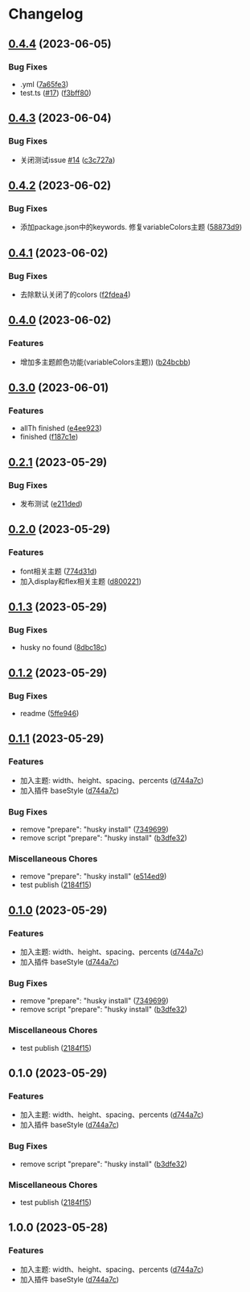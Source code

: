 # Changelog

## [0.4.4](https://github.com/missannil/miniprogram-tailwind-preset/compare/v0.4.3...v0.4.4) (2023-06-05)


### Bug Fixes

* .yml ([7a65fe3](https://github.com/missannil/miniprogram-tailwind-preset/commit/7a65fe332a86595a681a57ea97641006f1daba4c))
* test.ts ([#17](https://github.com/missannil/miniprogram-tailwind-preset/issues/17)) ([f3bff80](https://github.com/missannil/miniprogram-tailwind-preset/commit/f3bff80aa8aed1a7ff0dfebe8d93a52d24a9e9ce))

## [0.4.3](https://github.com/missannil/miniprogram-tailwind-preset/compare/v0.4.2...v0.4.3) (2023-06-04)


### Bug Fixes

* 关闭测试issue [#14](https://github.com/missannil/miniprogram-tailwind-preset/issues/14) ([c3c727a](https://github.com/missannil/miniprogram-tailwind-preset/commit/c3c727abf38f1e874818ee13c9dee07f26e7f0c2))

## [0.4.2](https://github.com/missannil/miniprogram-tailwind-preset/compare/v0.4.1...v0.4.2) (2023-06-02)


### Bug Fixes

* 添加package.json中的keywords. 修复variableColors主题 ([58873d9](https://github.com/missannil/miniprogram-tailwind-preset/commit/58873d9bf1c8c8e872acfed27b933b9177b68aa3))

## [0.4.1](https://github.com/missannil/miniprogram-tailwind-preset/compare/v0.4.0...v0.4.1) (2023-06-02)


### Bug Fixes

* 去除默认关闭了的colors ([f2fdea4](https://github.com/missannil/miniprogram-tailwind-preset/commit/f2fdea4d1206077855212d07ee9ebfc1539a11fa))

## [0.4.0](https://github.com/missannil/miniprogram-tailwind-preset/compare/v0.3.0...v0.4.0) (2023-06-02)


### Features

* 增加多主题颜色功能(variableColors主题)) ([b24bcbb](https://github.com/missannil/miniprogram-tailwind-preset/commit/b24bcbbdd366fd48e257161eb14dba82ad825944))

## [0.3.0](https://github.com/missannil/miniprogram-tailwind-preset/compare/v0.2.1...v0.3.0) (2023-06-01)


### Features

* allTh finished ([e4ee923](https://github.com/missannil/miniprogram-tailwind-preset/commit/e4ee923115189540b29044eadf987dd793158578))
* finished ([f187c1e](https://github.com/missannil/miniprogram-tailwind-preset/commit/f187c1e3212a23435bc7c663b68ac3068d272420))

## [0.2.1](https://github.com/missannil/miniprogram-tailwind-preset/compare/v0.2.0...v0.2.1) (2023-05-29)


### Bug Fixes

* 发布测试 ([e211ded](https://github.com/missannil/miniprogram-tailwind-preset/commit/e211dedc09cbd4e146c13b80fab292a4f597a060))

## [0.2.0](https://github.com/missannil/miniprogram-tailwind-preset/compare/v0.1.3...v0.2.0) (2023-05-29)


### Features

* font相关主题 ([774d31d](https://github.com/missannil/miniprogram-tailwind-preset/commit/774d31df1d5915b390f6f0a6a2917b7ab9474137))
* 加入display和flex相关主题 ([d800221](https://github.com/missannil/miniprogram-tailwind-preset/commit/d800221955170be8630755d8eeb6bff7ad65c742))

## [0.1.3](https://github.com/missannil/miniprogram-tailwind-preset/compare/v0.1.2...v0.1.3) (2023-05-29)


### Bug Fixes

* husky no found ([8dbc18c](https://github.com/missannil/miniprogram-tailwind-preset/commit/8dbc18c01546ca16e75b4fe432a585ce6fa50af0))

## [0.1.2](https://github.com/missannil/miniprogram-tailwind-preset/compare/v0.1.1...v0.1.2) (2023-05-29)


### Bug Fixes

* readme ([5ffe946](https://github.com/missannil/miniprogram-tailwind-preset/commit/5ffe946ddbfe956a00a40744787f55091fcfda08))

## [0.1.1](https://github.com/missannil/miniprogram-tailwind-preset/compare/v0.1.0...v0.1.1) (2023-05-29)


### Features

* 加入主题: width、height、spacing、percents ([d744a7c](https://github.com/missannil/miniprogram-tailwind-preset/commit/d744a7cb76f5737d6aefb9b72b664289204901e0))
* 加入插件 baseStyle ([d744a7c](https://github.com/missannil/miniprogram-tailwind-preset/commit/d744a7cb76f5737d6aefb9b72b664289204901e0))


### Bug Fixes

* remove "prepare": "husky install" ([7349699](https://github.com/missannil/miniprogram-tailwind-preset/commit/73496999352bbe09d363fe3aba8a2fbdd3f1e8f5))
* remove script "prepare": "husky install" ([b3dfe32](https://github.com/missannil/miniprogram-tailwind-preset/commit/b3dfe3268864b81ebccebf8a17031493788ffe6c))


### Miscellaneous Chores

* remove "prepare": "husky install" ([e514ed9](https://github.com/missannil/miniprogram-tailwind-preset/commit/e514ed9b862e254de2b3c7e3f147561742796b4e))
* test publish ([2184f15](https://github.com/missannil/miniprogram-tailwind-preset/commit/2184f15a096cc8601d60328a7d2e5d61b6a8dca2))

## [0.1.0](https://github.com/missannil/miniprogram-tailwind-preset/compare/v0.1.0...v0.1.0) (2023-05-29)


### Features

* 加入主题: width、height、spacing、percents ([d744a7c](https://github.com/missannil/miniprogram-tailwind-preset/commit/d744a7cb76f5737d6aefb9b72b664289204901e0))
* 加入插件 baseStyle ([d744a7c](https://github.com/missannil/miniprogram-tailwind-preset/commit/d744a7cb76f5737d6aefb9b72b664289204901e0))


### Bug Fixes

* remove "prepare": "husky install" ([7349699](https://github.com/missannil/miniprogram-tailwind-preset/commit/73496999352bbe09d363fe3aba8a2fbdd3f1e8f5))
* remove script "prepare": "husky install" ([b3dfe32](https://github.com/missannil/miniprogram-tailwind-preset/commit/b3dfe3268864b81ebccebf8a17031493788ffe6c))


### Miscellaneous Chores

* test publish ([2184f15](https://github.com/missannil/miniprogram-tailwind-preset/commit/2184f15a096cc8601d60328a7d2e5d61b6a8dca2))

## 0.1.0 (2023-05-29)


### Features

* 加入主题: width、height、spacing、percents ([d744a7c](https://github.com/missannil/miniprogram-tailwind-preset/commit/d744a7cb76f5737d6aefb9b72b664289204901e0))
* 加入插件 baseStyle ([d744a7c](https://github.com/missannil/miniprogram-tailwind-preset/commit/d744a7cb76f5737d6aefb9b72b664289204901e0))


### Bug Fixes

* remove script "prepare": "husky install" ([b3dfe32](https://github.com/missannil/miniprogram-tailwind-preset/commit/b3dfe3268864b81ebccebf8a17031493788ffe6c))


### Miscellaneous Chores

* test publish ([2184f15](https://github.com/missannil/miniprogram-tailwind-preset/commit/2184f15a096cc8601d60328a7d2e5d61b6a8dca2))

## 1.0.0 (2023-05-28)


### Features

* 加入主题: width、height、spacing、percents ([d744a7c](https://github.com/missannil/miniprogram-tailwind-preset/commit/d744a7cb76f5737d6aefb9b72b664289204901e0))
* 加入插件 baseStyle ([d744a7c](https://github.com/missannil/miniprogram-tailwind-preset/commit/d744a7cb76f5737d6aefb9b72b664289204901e0))
